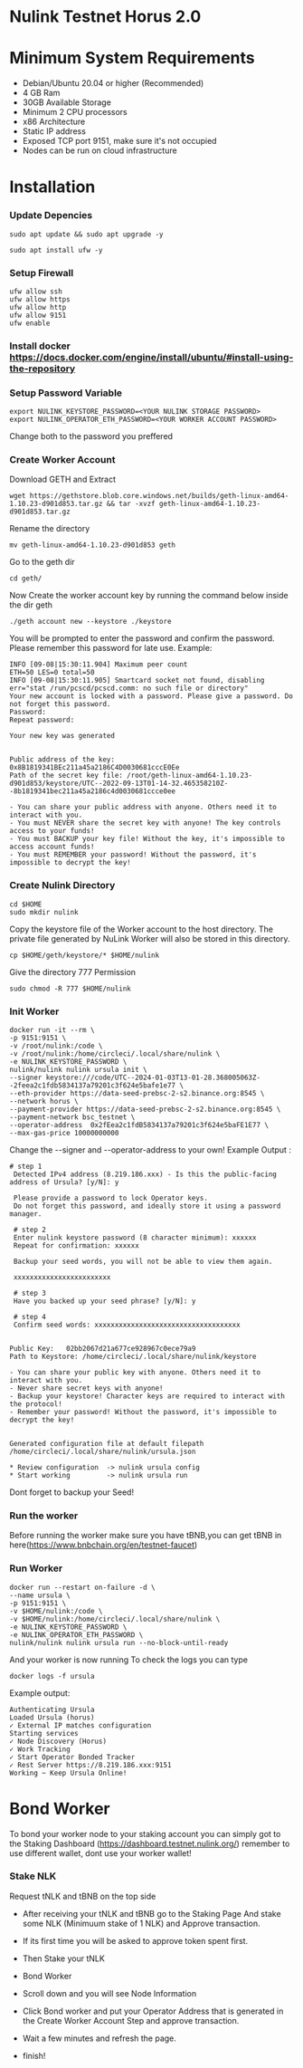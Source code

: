 # Nulink Testnet Horus 2.0

# Minimum System Requirements

 - Debian/Ubuntu 20.04 or higher (Recommended)
 - 4 GB Ram
 - 30GB Available Storage
 - Minimum 2 CPU processors
 - x86 Architecture
 - Static IP address
 - Exposed TCP port 9151, make sure it's not occupied
 - Nodes can be run on cloud infrastructure

# Installation

### Update Depencies
```
sudo apt update && sudo apt upgrade -y
```

```
sudo apt install ufw -y
```

### Setup Firewall
```
ufw allow ssh
ufw allow https
ufw allow http
ufw allow 9151
ufw enable
```

### Install docker https://docs.docker.com/engine/install/ubuntu/#install-using-the-repository

### Setup Password Variable
```
export NULINK_KEYSTORE_PASSWORD=<YOUR NULINK STORAGE PASSWORD>
export NULINK_OPERATOR_ETH_PASSWORD=<YOUR WORKER ACCOUNT PASSWORD>
```
Change both to the password you preffered

### Create Worker Account
Download GETH and Extract
```
wget https://gethstore.blob.core.windows.net/builds/geth-linux-amd64-1.10.23-d901d853.tar.gz && tar -xvzf geth-linux-amd64-1.10.23-d901d853.tar.gz
```
Rename the directory
```
mv geth-linux-amd64-1.10.23-d901d853 geth
```
Go to the geth dir
```
cd geth/
```
Now Create the worker account key by running the command below inside the dir geth
```
./geth account new --keystore ./keystore
```
You will be prompted to enter the password and confirm the password. Please remember this password for late use.
Example:
```
INFO [09-08|15:30:11.904] Maximum peer count                       ETH=50 LES=0 total=50
INFO [09-08|15:30:11.905] Smartcard socket not found, disabling    err="stat /run/pcscd/pcscd.comm: no such file or directory"
Your new account is locked with a password. Please give a password. Do not forget this password.
Password: 
Repeat password: 

Your new key was generated


Public address of the key:   0x8B1819341BEc211a45a2186C4D0030681cccE0Ee
Path of the secret key file: /root/geth-linux-amd64-1.10.23-d901d853/keystore/UTC--2022-09-13T01-14-32.465358210Z--8b1819341bec211a45a2186c4d0030681ccce0ee

- You can share your public address with anyone. Others need it to interact with you.
- You must NEVER share the secret key with anyone! The key controls access to your funds!
- You must BACKUP your key file! Without the key, it's impossible to access account funds!
- You must REMEMBER your password! Without the password, it's impossible to decrypt the key!
```
### Create Nulink Directory
```
cd $HOME
sudo mkdir nulink
```
Copy the keystore file of the Worker account to the host directory. The private file generated by NuLink Worker will also be stored in this directory.
```
cp $HOME/geth/keystore/* $HOME/nulink
```
Give the directory 777 Permission
```
sudo chmod -R 777 $HOME/nulink
```
### Init Worker
```
docker run -it --rm \
-p 9151:9151 \
-v /root/nulink:/code \
-v /root/nulink:/home/circleci/.local/share/nulink \
-e NULINK_KEYSTORE_PASSWORD \
nulink/nulink nulink ursula init \
--signer keystore:///code/UTC--2024-01-03T13-01-28.368005063Z--2feea2c1fdb5834137a79201c3f624e5bafe1e77 \
--eth-provider https://data-seed-prebsc-2-s2.binance.org:8545 \
--network horus \
--payment-provider https://data-seed-prebsc-2-s2.binance.org:8545 \
--payment-network bsc_testnet \
--operator-address  0x2fEea2c1fdB5834137a79201c3f624e5baFE1E77 \
--max-gas-price 10000000000
```
Change the --signer and --operator-address to your own!
Example Output :
```
# step 1
 Detected IPv4 address (8.219.186.xxx) - Is this the public-facing address of Ursula? [y/N]: y
 
 Please provide a password to lock Operator keys.
 Do not forget this password, and ideally store it using a password manager.
 
 # step 2
 Enter nulink keystore password (8 character minimum): xxxxxx
 Repeat for confirmation: xxxxxx
 
 Backup your seed words, you will not be able to view them again.
 
 xxxxxxxxxxxxxxxxxxxxxxxx
 
 # step 3
 Have you backed up your seed phrase? [y/N]: y
 
 # step 4
 Confirm seed words: xxxxxxxxxxxxxxxxxxxxxxxxxxxxxxxxxxxx
 
 
Public Key:   02bb2067d21a677ce928967c0ece79a9
Path to Keystore: /home/circleci/.local/share/nulink/keystore

- You can share your public key with anyone. Others need it to interact with you.
- Never share secret keys with anyone! 
- Backup your keystore! Character keys are required to interact with the protocol!
- Remember your password! Without the password, it's impossible to decrypt the key!


Generated configuration file at default filepath /home/circleci/.local/share/nulink/ursula.json

* Review configuration  -> nulink ursula config
* Start working         -> nulink ursula run
```
Dont forget to backup your Seed!

### Run the worker
Before running the worker make sure you have tBNB,you can get tBNB in here(https://www.bnbchain.org/en/testnet-faucet)

### Run Worker
```
docker run --restart on-failure -d \
--name ursula \
-p 9151:9151 \
-v $HOME/nulink:/code \
-v $HOME/nulink:/home/circleci/.local/share/nulink \
-e NULINK_KEYSTORE_PASSWORD \
-e NULINK_OPERATOR_ETH_PASSWORD \
nulink/nulink nulink ursula run --no-block-until-ready
```
And your worker is now running
To check the logs you can type
```
docker logs -f ursula
```
Example output:
```
Authenticating Ursula
Loaded Ursula (horus)
✓ External IP matches configuration
Starting services
✓ Node Discovery (Horus)
✓ Work Tracking
✓ Start Operator Bonded Tracker
✓ Rest Server https://8.219.186.xxx:9151
Working ~ Keep Ursula Online!
```

# Bond Worker
To bond your worker node to your staking account you can simply got to the Staking Dashboard (https://dashboard.testnet.nulink.org/)
remember to use different wallet, dont use your worker wallet!

### Stake NLK
Request tNLK and tBNB on the top side

- After receiving your tNLK and tBNB go to the Staking Page
And stake some NLK (Minimuum stake of 1 NLK) and Approve transaction.

- If its first time you will be asked to approve token spent first.

- Then Stake your tNLK

- Bond Worker
- Scroll down and you will see Node Information

- Click Bond worker and put your Operator Address that is generated in the Create Worker Account Step and approve transaction.
- Wait a few minutes and refresh the page.

- finish!

